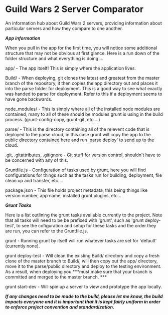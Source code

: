Guild Wars 2 Server Comparator
==========================

An information hub about Guild Wars 2 servers, providing information about particular servers and how they compare to one another.

***App information***

  When you pull in the app for the first time, you will notice some additional structure that may not be obvious at first glance.
Here is a run down of the folder structure and what everything is doing....

app/ - The app itself! This is simply where the application lives.

Build/ - When deploying, git clones the latest and greatest from the master branch of the repository, it then copies
         the app directory out and places it into the parse folder for deployment. This is a good way to see what exactly
         was handed to parse for deployment. Refer to this if a deployment seems to have gone backwards.
         
node_modules/ - This is simply where all of the installed node modules are contained, many to all of these should be modules
               grunt is using in the build process. (grunt-config-copy, grunt-git, etc....)

parse/ - This is the directory containing all of the relevent code that is deployed to the parse cloud, in this case
        grunt will copy the app to the public directory contained here and run 'parse deploy' to send up to the cloud.

.git, .gitattributes, .gitignore - Git stuff for version control, shouldn't have to be concerned with any of this.

Gruntfile.js - Configuration of tasks used by grunt, here you will find configurations for things such as the tasks run
               for building, deployment, file clean up and transfer, etc....

package.json - This file holds project metadata, this being things like version number, app name, installed grunt plugins, etc...

***Grunt Tasks***

  Here is a list outlining the grunt tasks available currently to the project. Note that all tasks will need to be be prefixed
  with 'grunt', such as 'grunt deploy-test', to see the cofiguration and setup for these tasks and the order they are run, you can refer to
  the Gruntfile.js.
  
  grunt - Running grunt by itself will run whatever tasks are set for 'default' (currently none).
  
  grunt deploy-test - Will clean the existing Build/ directory and copy a fresh clone of the master branch to Build/, will
  then copy out the app/ directory, move it to the parse/public directory and deploy to the testing environment. As a result, when deploying you ***must
  make sure that your branch is committed and merged to the master branch. ***
  
  grunt start-dev - Will spin up a server to view and prototype the app locally.
  
***If any changes need to be made to the build, please let me know, the build impacts everyone and it is important that it is kept
fairly uniform in order to enforce project convention and standardization.***
